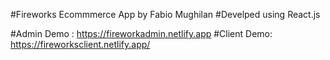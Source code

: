 #Fireworks Ecommmerce App by Fabio Mughilan
#Develped using React.js


#Admin Demo : https://fireworkadmin.netlify.app
#Client Demo: https://fireworksclient.netlify.app/
